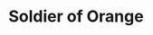 ---
title: "Soldier of Orange"
year: 1977
rating: 3.5
stars: "★★★½"
rewatched: false
permalink: "soldier-of-orange"
watched_on: 2020-07-15
---